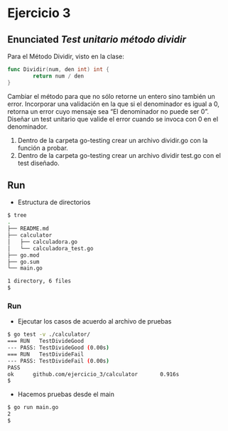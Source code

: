 # Ejercicio 3

## Enunciated *_Test unitario método dividir_*


Para el Método Dividir, visto en la clase:

```go
func Dividir(num, den int) int {
        return num / den
}
```

Cambiar el método para que no sólo retorne un entero sino también un error. Incorporar una validación en la que si el denominador es igual a 0,  retorna un error cuyo mensaje sea “El denominador no puede ser 0”. Diseñar un test unitario que valide el error cuando se invoca con 0 en el denominador.

1. Dentro de la carpeta go-testing crear un archivo dividir.go con la función a probar.
2. Dentro de la carpeta go-testing crear un archivo dividir test.go con el test diseñado.

## Run 

- Estructura de directorios

```bash
$ tree 
.
├── README.md
├── calculator
│   ├── calculadora.go
│   └── calculadora_test.go
├── go.mod
├── go.sum
└── main.go

1 directory, 6 files
$
```

### Run

- Ejecutar los casos de acuerdo al archivo de pruebas

```bash
$ go test -v ./calculator/
=== RUN   TestDivideGood
--- PASS: TestDivideGood (0.00s)
=== RUN   TestDivideFail
--- PASS: TestDivideFail (0.00s)
PASS
ok      github.com/ejercicio_3/calculator       0.916s
$
```

- Hacemos pruebas desde el main

```bash
$ go run main.go
2
$
```
